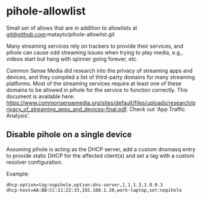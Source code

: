# pihole-allowlist

Small set of allows that are in addition to allowlists at git@github.com:matayto/pihole-allowlist.git

Many streaming services rely on trackers to provide their services, and pihole can cause odd streaming issues when trying to play media, e.g., videos start but hang with spinner going forever, etc.

Common Sense Media did research into the privacy of streaming apps and devices, and they compiled a list of third-party domains for many streaming platforms. Most of the streaming services require at least one of these domains to be allowed in pihole for the service to function correctly. This document is available here: https://www.commonsensemedia.org/sites/default/files/uploads/research/privacy_of_streaming_apps_and_devices-final.pdf. Check out 'App Traffic Analysis'.

## Disable pihole on a single device

Assuming pihole is acting as the DHCP server, add a custom dnsmasq entry to provide static DHCP for the affected client(s) and set a tag with a custom resolver configuration.

Example:

```
dhcp-option=tag:nopihole,option:dns-server,1.1.1.3,1.0.0.3
dhcp-host=AA:BB:CC:11:22:33,192.168.1.20,work-laptop,set:nopihole
```

